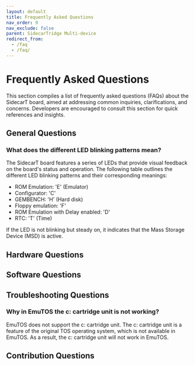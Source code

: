 ```yaml
---
layout: default
title: Frequently Asked Questions
nav_order: 9
nav_exclude: false
parent: SidecarTridge Multi-device
redirect_from:
  - /faq
  - /faq/
---
```


# Frequently Asked Questions
This section compiles a list of frequently asked questions (FAQs) about the SidecarT board, aimed at addressing common inquiries, clarifications, and concerns. Developers are encouraged to consult this section for quick references and insights.

## General Questions

### What does the different LED blinking patterns mean?

The SidecarT board features a series of LEDs that provide visual feedback on the board's status and operation. The following table outlines the different LED blinking patterns and their corresponding meanings:

- ROM Emulation: 'E' (Emulator)
- Configurator: 'C'
- GEMBENCH: 'H' (Hard disk)
- Floppy emulation: 'F'
- ROM Emulation with Delay enabled: 'D'
- RTC: 'T' (Time)

If the LED is not blinking but steady on, it indicates that the Mass Storage Device (MSD) is active.

## Hardware Questions

## Software Questions

## Troubleshooting Questions

### Why in EmuTOS the c: cartridge unit is not working?

EmuTOS does not support the c: cartridge unit. The c: cartridge unit is a feature of the original TOS operating system, which is not available in EmuTOS. As a result, the c: cartridge unit will not work in EmuTOS.

## Contribution Questions

